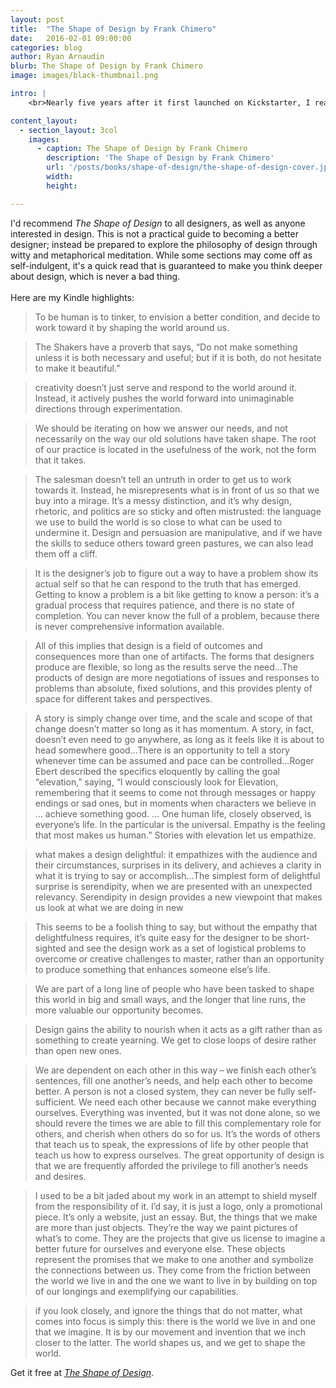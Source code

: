 ```yaml
---
layout: post
title:  "The Shape of Design by Frank Chimero"
date:   2016-02-01 09:00:00
categories: blog
author: Ryan Arnaudin
blurb: The Shape of Design by Frank Chimero
image: images/black-thumbnail.png

intro: | 
    <br>Nearly five years after it first launched on Kickstarter, I read [Frank Chimero's](https://twitter.com/frank_chimero) excellent design handbook, *[The Shape of Design](http://www.shapeofdesignbook.com/)*. The Kickstarter hardcover edition looks to be beautifully crafted, so if you can [get your hands on that](http://amzn.to/1nLN6WW) it would be the recommended way to go. If not, do as I did and grab the *free* ebook from Frank's site. 

content_layout:
  - section_layout: 3col
    images:
      - caption: The Shape of Design by Frank Chimero
        description: 'The Shape of Design by Frank Chimero'
        url: '/posts/books/shape-of-design/the-shape-of-design-cover.jpg'
        width:
        height: 

---
```

I'd recommend _The Shape of Design_ to all designers, as well as anyone interested in design. This is not a practical guide to becoming a better designer; instead be prepared to explore the philosophy of design through witty and metaphorical meditation. While some sections may come off as self-indulgent, it's a quick read that is guaranteed to make you think deeper about design, which is never a bad thing. 
<br><br>
Here are my Kindle highlights:
> To be human is to tinker, to envision a better condition, and decide to work toward it by shaping the world around us.

> The Shakers have a proverb that says, “Do not make something unless it is both necessary and useful; but if it is both, do not hesitate to make it beautiful.”

> creativity doesn’t just serve and respond to the world around it. Instead, it actively pushes the world forward into unimaginable directions through experimentation.

> We should be iterating on how we answer our needs, and not necessarily on the way our old solutions have taken shape. The root of our practice is located in the usefulness of the work, not the form that it takes.

> The salesman doesn’t tell an untruth in order to get us to work towards it. Instead, he misrepresents what is in front of us so that we buy into a mirage. It’s a messy distinction, and it’s why design, rhetoric, and politics are so sticky and often mistrusted: the language we use to build the world is so close to what can be used to undermine it. Design and persuasion are manipulative, and if we have the skills to seduce others toward green pastures, we can also lead them off a cliff.

> It is the designer’s job to figure out a way to have a problem show its actual self so that he can respond to the truth that has emerged. Getting to know a problem is a bit like getting to know a person: it’s a gradual process that requires patience, and there is no state of completion. You can never know the full of a problem, because there is never comprehensive information available.

> All of this implies that design is a field of outcomes and consequences more than one of artifacts. The forms that designers produce are flexible, so long as the results serve the need...The products of design are more negotiations of issues and responses to problems than absolute, fixed solutions, and this provides plenty of space for different takes and perspectives.

> A story is simply change over time, and the scale and scope of that change doesn’t matter so long as it has momentum. A story, in fact, doesn’t even need to go anywhere, as long as it feels like it is about to head somewhere good...There is an opportunity to tell a story whenever time can be assumed and pace can be controlled...Roger Ebert described the specifics eloquently by calling the goal “elevation,” saying, “I would consciously look for Elevation, remembering that it seems to come not through messages or happy endings or sad ones, but in moments when characters we believe in … achieve something good. … One human life, closely observed, is everyone’s life. In the particular is the universal. Empathy is the feeling that most makes us human.” Stories with elevation let us empathize.

> what makes a design delightful: it empathizes with the audience and their circumstances, surprises in its delivery, and achieves a clarity in what it is trying to say or accomplish...The simplest form of delightful surprise is serendipity, when we are presented with an unexpected relevancy. Serendipity in design provides a new viewpoint that makes us look at what we are doing in new

> This seems to be a foolish thing to say, but without the empathy that delightfulness requires, it’s quite easy for the designer to be short-sighted and see the design work as a set of logistical problems to overcome or creative challenges to master, rather than an opportunity to produce something that enhances someone else’s life.

> We are part of a long line of people who have been tasked to shape this world in big and small ways, and the longer that line runs, the more valuable our opportunity becomes.

> Design gains the ability to nourish when it acts as a gift rather than as something to create yearning. We get to close loops of desire rather than open new ones.

> We are dependent on each other in this way – we finish each other’s sentences, fill one another’s needs, and help each other to become better. A person is not a closed system, they can never be fully self-sufficient. We need each other because we cannot make everything ourselves. Everything was invented, but it was not done alone, so we should revere the times we are able to fill this complementary role for others, and cherish when others do so for us. It’s the words of others that teach us to speak, the expressions of life by other people that teach us how to express ourselves. The great opportunity of design is that we are frequently afforded the privilege to fill another’s needs and desires.

> I used to be a bit jaded about my work in an attempt to shield myself from the responsibility of it. I’d say, it is just a logo, only a promotional piece. It’s only a website, just an essay. But, the things that we make are more than just objects. They’re the way we paint pictures of what’s to come. They are the projects that give us license to imagine a better future for ourselves and everyone else. These objects represent the promises that we make to one another and symbolize the connections between us. They come from the friction between the world we live in and the one we want to live in by building on top of our longings and exemplifying our capabilities.

> if you look closely, and ignore the things that do not matter, what comes into focus is simply this: there is the world we live in and one that we imagine. It is by our movement and invention that we inch closer to the latter. The world shapes us, and we get to shape the world.

Get it free at *[The Shape of Design](http://www.shapeofdesignbook.com/)*.